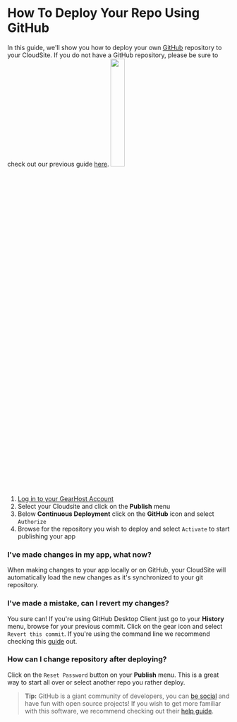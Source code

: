 # How To Deploy Your Repo Using GitHub
In this guide, we'll show you how to deploy your own [GitHub](https://github.com/) repository to your CloudSite. If you do not have a GitHub repository, please be sure to check out our previous guide [here](https://www.gearhost.com/documentation/github-getting-started).
<img src="https://raw.githubusercontent.com/GearHost/docs/master/Images/collabocats.jpg" width=25%/>

1. [Log in to your GearHost Account](https://my.gearhost.com/account/login)
1. Select your Cloudsite and click on the **Publish** menu
1. Below **Continuous Deployment** click on the **GitHub** icon and select `Authorize`
1. Browse for the repository you wish to deploy and select `Activate` to start publishing your app

### I've made changes in my app, what now?
When making changes to your app locally or on GitHub, your CloudSite will automatically load the new changes as it's synchronized to your git repository.

### I've made a mistake, can I revert my changes?
You sure can! If you're using GitHub Desktop Client just go to your **History** menu, browse for your previous commit. Click on the gear icon and select `Revert this commit`. If you're using the command line we recommend checking this [guide](https://github.com/blog/2019-how-to-undo-almost-anything-with-git) out.

### How can I change repository after deploying?
Click on the `Reset Password` button on your **Publish** menu. This is a great way to start all over or select another repo you rather deploy.

>**Tip:** GitHub is a giant community of developers, you can [be social](https://help.github.com/articles/be-social/) and have fun with open source projects! If you wish to get more familiar with this software, we recommend checking out their [help guide](https://help.github.com/).